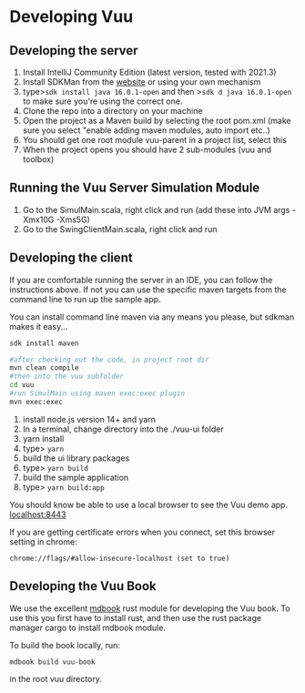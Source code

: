 # Developing Vuu

## Developing the server

1) Install IntelliJ Community Edition (latest version, tested with 2021.3)
2) Install SDKMan from the [website](https://sdkman.io/) or using your own mechanism
3) type>```sdk install java 16.0.1-open``` and then >```sdk d java 16.0.1-open``` to make sure you're using the correct one.
4) Clone the repo into a directory on your machine
5) Open the project as a Maven build by selecting the root pom.xml (make sure you select "enable adding maven modules, auto import etc..)
6) You should get one root module vuu-parent in a project list, select this
7) When the project opens you should have 2 sub-modules (vuu and toolbox) 

## Running the Vuu Server Simulation Module

1) Go to the SimulMain.scala, right click and run (add these into JVM args -Xmx10G -Xms5G)
2) Go to the SwingClientMain.scala, right click and run

## Developing the client

If you are comfortable running the server in an IDE, you can follow the instructions above. If not
you can use the specific maven targets from the command line to run up the sample app. 

You can install command line maven via any means you please, but sdkman makes it easy...
```bash
sdk install maven
```

```bash
#after checking out the code, in project root dir
mvn clean compile
#then into the vuu subfolder
cd vuu
#run SimulMain using maven exec:exec plugin
mvn exec:exec
```



1) install node.js version 14+ and yarn
2) In a terminal, change directory into the ./vuu-ui folder
3) yarn install
4) type> ```yarn```
5) build the ui library packages
6) type> ```yarn build```
7) build the sample application
8) type> ```yarn build:app```


You should know be able to use a local browser to see the Vuu demo app. [localhost:8443](https://localhost:8443/index.html) 

If you are getting certificate errors when you connect, set this browser setting in chrome: 

```
chrome://flags/#allow-insecure-localhost (set to true)
```

## Developing the Vuu Book

We use the excellent [mdbook](https://github.com/rust-lang/mdBook) rust module for developing the Vuu book. To use this you first have to install rust, and 
then use the rust package manager cargo to install mdbook module. 

To build the book locally, run: 

```
mdbook build vuu-book
```

in the root vuu directory. 